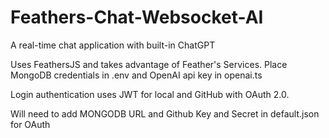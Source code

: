 # Feathers-Chat-Websocket-AI
 A real-time chat application with built-in ChatGPT 

Uses FeathersJS and takes advantage of Feather's Services.
Place MongoDB credentials in .env and OpenAI api key in openai.ts

Login authentication uses JWT for local and GitHub with OAuth 2.0.

Will need to add MONGODB URL and Github Key and Secret in default.json for OAuth